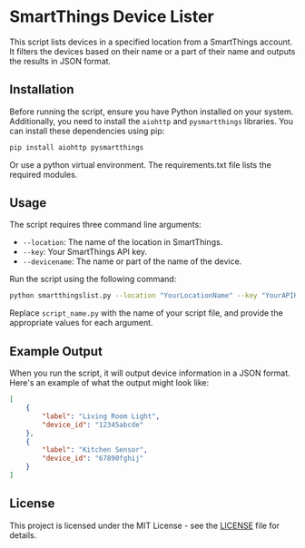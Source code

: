 # SmartThings Device Lister

This script lists devices in a specified location from a SmartThings account. It filters the devices based on their name or a part of their name and outputs the results in JSON format.

## Installation

Before running the script, ensure you have Python installed on your system. Additionally, you need to install the `aiohttp` and `pysmartthings` libraries. You can install these dependencies using pip:

```bash
pip install aiohttp pysmartthings
```

Or use a python virtual environment. The requirements.txt file lists the required modules.

## Usage

The script requires three command line arguments:
- `--location`: The name of the location in SmartThings.
- `--key`: Your SmartThings API key.
- `--devicename`: The name or part of the name of the device.

Run the script using the following command:

```bash
python smartthingslist.py --location "YourLocationName" --key "YourAPIKey" --devicename "DeviceName"
```

Replace `script_name.py` with the name of your script file, and provide the appropriate values for each argument.

## Example Output

When you run the script, it will output device information in a JSON format. Here's an example of what the output might look like:

```json
[
    {
        "label": "Living Room Light",
        "device_id": "12345abcde"
    },
    {
        "label": "Kitchen Sensor",
        "device_id": "67890fghij"
    }
]
```

## License

This project is licensed under the MIT License - see the [LICENSE](LICENSE) file for details.
